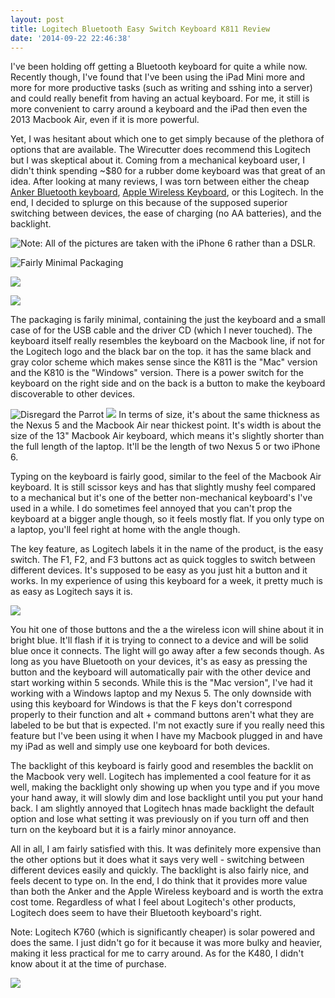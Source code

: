 ```yaml
---
layout: post
title: Logitech Bluetooth Easy Switch Keyboard K811 Review
date: '2014-09-22 22:46:38'
---
```



I've been holding off getting a Bluetooth keyboard for quite a while now. Recently though, I've found that I've been using the iPad Mini more and more for more productive tasks (such as writing and sshing into a server) and could really benefit from having an actual keyboard. For me, it still is more convenient to carry around a keyboard and the iPad then even the 2013 Macbook Air, even if it is more powerful. 

Yet, I was hesitant about which one to get simply because of the plethora of options that are available. The Wirecutter does recommend this Logitech but I was skeptical about it. Coming from a mechanical keyboard user, I didn't think spending ~$80 for a rubber dome keyboard was that great of an idea. After looking at many reviews, I was torn between either the cheap [Anker Bluetooth keyboard](http://amzn.com/B005ONMDYE), [Apple Wireless Keyboard](http://amzn.com/B005DLDO4U), or this Logitech. In the end, I decided to splurge on this because of the supposed superior switching between devices, the ease of charging (no AA batteries), and the backlight. 

![Note: All of the pictures are taken with the iPhone 6 rather than a DSLR.](https://s3.amazonaws.com/yifanj.in/IMG_0037.jpg)

![Fairly Minimal Packaging](https://s3.amazonaws.com/yifanj.in/IMG_0038.jpg)

![](https://s3.amazonaws.com/yifanj.in/IMG_0036.jpg)

![](https://s3.amazonaws.com/yifanj.in/IMG_0041.jpg)

The packaging is farily minimal, containing the just the keyboard and a small case of for the USB cable and the driver CD (which I never touched). The keyboard itself really resembles the keyboard on the Macbook line, if not for the Logitech logo and the black bar on the top. it has the same black and gray color scheme which makes sense since the K811 is the "Mac" version and the K810 is the "Windows" version. There is a power switch for the keyboard on the right side and on the back is a button to make the keyboard discoverable to other devices. 

![Disregard the Parrot](https://s3.amazonaws.com/yifanj.in/IMG_0042.jpg)
![](https://s3.amazonaws.com/yifanj.in/IMG_0053.jpg)
In terms of size, it's about the same thickness as the Nexus 5 and the Macbook Air near thickest point. It's width is about the size of the 13" Macbook Air keyboard, which means it's slightly shorter than the full length of the laptop. It'll be the length of two Nexus 5 or two iPhone 6. 

Typing on the keyboard is fairly good, similar to the feel of the Macbook Air keyboard. It is still scissor keys and has that slightly mushy feel compared to  a mechanical but it's one of the better non-mechanical keyboard's I've used in a while. I do sometimes feel annoyed that you can't prop the keyboard at a bigger angle though, so it feels mostly flat. If you only type on a laptop, you'll feel right at home with the angle though.

The key feature, as Logitech labels it in the name of the product, is the easy switch. The F1, F2, and F3 buttons act as quick toggles to switch between different devices. It's supposed to be easy as you just hit a button and it works. In my experience of using this keyboard for a week, it pretty much is as easy as Logitech says it is. 

![](https://s3.amazonaws.com/yifanj.in/IMG_0054.jpg)

You hit one of those buttons and the a the wireless icon will shine about it in bright blue. It'll flash if it is trying to connect to a device and will be solid blue once it connects. The light will go away after a few seconds though. As long as you have Bluetooth on your devices, it's as easy as pressing the button and the keyboard will automatically pair with the other device and start working within 5 seconds. While this is the "Mac version", I've had it working with a Windows laptop and my Nexus 5. The only downside with using this keyboard for Windows is that the F keys don't correspond properly to their function and alt + command buttons aren't what they are labeled to be but that is expected. I'm not exactly sure if you really need this feature but I've been using it when I have my Macbook plugged in and have my iPad as well and simply use one keyboard for both devices.

The backlight of this keyboard is fairly  good and resembles the backlit on the Macbook very well. Logitech has implemented a cool feature for it as well, making the backlight only showing up when you type and if you move your hand away, it will slowly dim and lose backlight until you put your hand back. I am slightly annoyed that Logitech hnas made backlight the default option and lose what setting it was previously on if you turn off and then turn on the keyboard but it is a fairly minor annoyance. 

All in all, I am fairly satisfied with this. It was definitely more expensive than the other options but it does what it says very well - switching between different devices easily and quickly. The backlight is also fairly nice, and feels decent to type on. In the end, I do think that it provides more value than both the Anker and the Apple Wireless keyboard and is worth the extra cost tome. Regardless of what I feel about Logitech's other products, Logitech does seem to have their Bluetooth keyboard's right. 


Note: Logitech K760 (which is significantly cheaper) is solar powered and does the same. I just didn't go for it because it was more bulky and heavier, making it less practical for me to carry around. As for the K480, I didn't know about it at the time of purchase.

![](https://s3.amazonaws.com/yifanj.in/IMG_0036.jpg)